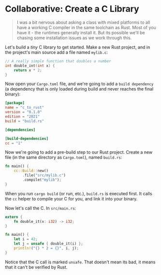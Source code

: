 # Collaborative: Create a C Library

> I was a bit nervous about asking a class with mixed platforms to all have a working C compiler in the same toolchain as Rust. Most of you have it - the runtimes generally install it. But its possible we'll be chasing some installation issues as we work through this.

Let's build a *tiny* C library to get started. Make a new Rust project, and in the project's main source add a file named `mylib.c`:

```c
// A really simple function that doubles a number
int double_int(int x) {
    return x * 2;
}
```

Now open your `Cargo.toml` file, and we're going to add a `build dependency` (a dependency that is only loaded during build and never reaches the final binary):

```toml
[package]
name = "c_to_rust"
version = "0.1.0"
edition = "2021"
build = "build.rs"

[dependencies]

[build-dependencies]
cc = "1"
```

Now we're going to add a pre-build step to our Rust project. Create a new file (in the same directory as `Cargo.toml`), named `build.rs`:

```rust
fn main() {
    cc::Build::new()
        .file("src/mylib.c")
        .compile("mylib");
}
```

When you run `cargo build` (or run, etc.), `build.rs` is executed first. It calls the `cc` helper to compile your C for you, and link it into your binary.

Now let's call the C. In `src/main.rs`:

```rust
extern {
    fn double_it(x: i32) -> i32;
}

fn main() {
    let i = 42;
    let j = unsafe { double_it(i) };
    println!("{} * 2 = {}", i, j);
}

```

Notice that the C call is marked `unsafe`. That doesn't mean its bad, it means that it can't be verified by Rust.